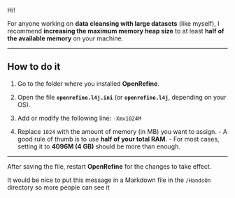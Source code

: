 Hi!

For anyone working on **data cleansing with large datasets** (like myself), I recommend **increasing the maximum memory heap size** to at least **half of the available memory** on your machine.

---

## How to do it

1. Go to the folder where you installed **OpenRefine**.

2. Open the file **`openrefine.l4j.ini`** (or **`openrefine.l4j`**, depending on your OS).

3. Add or modify the following line: `-Xmx1024M`

4. Replace `1024` with the amount of memory (in MB) you want to assign. - A good rule of thumb is to use **half of your total RAM**. - For most cases, setting it to **4096M (4 GB)** should be more than enough.

---

After saving the file, restart **OpenRefine** for the changes to take effect.

It would be nice to put this message in a Markdown file in the `/HandsOn` directory so more people can see it
